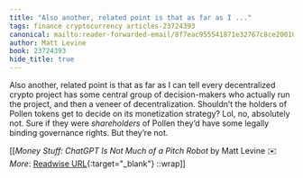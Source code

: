 ```yaml
---
title: "Also another, related point is that as far as I ..."
tags: finance cryptocurrency articles-23724393
canonical: mailto:reader-forwarded-email/8f7eac955541871e32767c8ce2001040
author: Matt Levine
book: 23724393
hide_title: true
---
```


Also another, related point is that as far as I can tell every decentralized crypto project has some central group of decision-makers who actually run the project, and then a veneer of decentralization. Shouldn’t the holders of Pollen tokens get to decide on its monetization strategy? Lol, no, absolutely not. Sure if they were *shareholders* of Pollen they’d have some legally binding governance rights. But they’re not.


[[<cite>_Money Stuff: ChatGPT Is Not Much of a Pitch Robot_</cite> by Matt Levine ✉️<br>
_More_: [Readwise URL](https://readwise.io/open/464227193){:target="_blank"}
::wrap]]